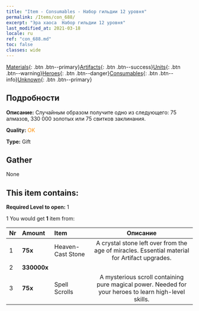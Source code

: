 ```yaml
---
title: "Item - Consumables - Набор гильдии 12 уровня"
permalink: /Items/con_688/
excerpt: "Эра хаоса  Набор гильдии 12 уровня"
last_modified_at: 2021-03-18
locale: ru
ref: "con_688.md"
toc: false
classes: wide
---
```

 [Materials](/ru/Items/){: .btn .btn--primary}[Artifacts](/ru/Items/Artifacts/){: .btn .btn--success}[Units](/ru/Items/Units/){: .btn .btn--warning}[Heroes](/ru/Items/Heroes/){: .btn .btn--danger}[Consumables](/ru/Items/Consumables/){: .btn .btn--info}[Unknown](/ru/Items/Unknown/){: .btn .btn--primary}

## Подробности
 **Описание:** Случайным образом получите одно из следующего: 75 алмазов, 330 000 золотых или 75 свитков заклинания.

 **Quality:** <span style="color: #FF8C00">OK</span>

 **Type:** Gift

## Gather

  None

## This item contains:

 **Required Level to open:** 1

 1 You would get **1** item  from:

  | Nr | Amount |     Item    | Описание |
  |:---|:-------|:------------|:-----------:|
  | 1 |  **75x** | Heaven-Cast Stone | A crystal stone left over from the age of miracles. Essential material for Artifact upgrades.  | 
  | 2 |  **330000x** | <i class="fas fa-coins"/> |  | 
  | 3 |  **75x** | Spell Scrolls | A mysterious scroll containing pure magical power. Needed for your heroes to learn high-level skills.  | 
